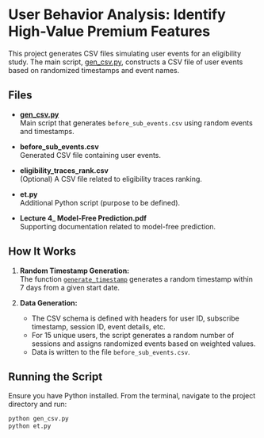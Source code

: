 # User Behavior Analysis: Identify High-Value Premium Features

This project generates CSV files simulating user events for an eligibility study. The main script, [gen_csv.py](gen_csv.py), constructs a CSV file of user events based on randomized timestamps and event names.

## Files

- **[gen_csv.py](gen_csv.py)**  
  Main script that generates `before_sub_events.csv` using random events and timestamps.

- **before_sub_events.csv**  
  Generated CSV file containing user events.

- **eligibility_traces_rank.csv**  
  (Optional) A CSV file related to eligibility traces ranking.

- **et.py**  
  Additional Python script (purpose to be defined).

- **Lecture 4_ Model-Free Prediction.pdf**  
  Supporting documentation related to model-free prediction.

## How It Works

1. **Random Timestamp Generation:**  
   The function [`generate_timestamp`](gen_csv.py#L1) generates a random timestamp within 7 days from a given start date.

2. **Data Generation:**  
   - The CSV schema is defined with headers for user ID, subscribe timestamp, session ID, event details, etc.  
   - For 15 unique users, the script generates a random number of sessions and assigns randomized events based on weighted values.  
   - Data is written to the file `before_sub_events.csv`.

## Running the Script

Ensure you have Python installed. From the terminal, navigate to the project directory and run:

```sh
python gen_csv.py
python et.py
